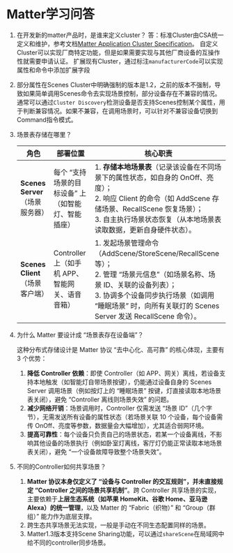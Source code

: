 # Matter学习问答

1. 在开发新的matter产品时，是谁来定义cluster？
   答：标准Cluster由CSA统一定义和维护，参考文档[Matter Application Cluster Specification](./matter-1-4-2-adopted-application-cluster-specification.pdf)。
   自定义Cluster可以实现厂商特定功能，但是如果需要实现与其他厂商设备的互操作性就需要申请认证。
   扩展现有Cluster，通过标注`manufacturerCode`可以实现属性和命令中添加扩展字段

2. 部分属性在Scenes Cluster中明确强制的版本是1.2，之前的版本不强制，导致如果简单调用Scenes命令去实现场景控制，部分设备存在不兼容的情况。
   通常可以通过`Cluster Discovery`检测设备是否支持Scenes控制某个属性，用于判断兼容情况。如果不兼容，在调用场景时，可以针对不兼容设备切换到Command指令模式。

3. 场景表存储在哪里？

   | 角色                            | 部署位置                                           | 核心职责                                                     |
   | ------------------------------- | -------------------------------------------------- | ------------------------------------------------------------ |
   | **Scenes Server**（场景服务器） | 每个 “支持场景的目标设备” 上（如智能灯、智能插座） | 1. **存储本地场景表**（记录该设备在不同场景下的属性状态，如自身的 OnOff、亮度）；<br />2. 响应 Client 的命令（如 AddScene 存储场景、RecallScene 恢复场景）；<br />3. 自主执行场景状态恢复（从本地场景表读取数据，更新自身硬件状态）。 |
   | **Scenes Client**（场景客户端） | Controller 上（如手机 APP、智能网关、语音音箱）    | 1. 发起场景管理命令（AddScene/StoreScene/RecallScene 等）；<br />2. 管理 “场景元信息”（如场景名称、场景 ID、关联的设备列表）；<br />3. 协调多个设备同步执行场景（如调用 “睡眠场景” 时，向所有关联灯的 Scenes Server 发送 RecallScene 命令）。 |

4. 为什么 Matter 要设计成 “场景表存在设备端”？

   这种分布式存储设计是 Matter 协议 “去中心化、高可靠” 的核心体现，主要有 3 个优势：

   1. **降低 Controller 依赖**：即使 Controller（如 APP、网关）离线，若设备支持本地触发（如智能灯自带场景按键），仍能通过设备自身的 Scenes Server 调用场景（例如按灯上的 “睡眠场景” 按键，灯直接读取本地场景表关闭），避免 “Controller 离线则场景失效” 的问题。
   2. **减少网络开销**：场景调用时，Controller 仅需发送 “场景 ID”（几个字节），无需发送所有设备的属性状态（若场景关联 10 个设备，每个设备需传 OnOff、亮度等参数，数据量会大幅增加），尤其适合弱网环境。
   3. **提高可靠性**：每个设备只负责自己的场景状态，若某一个设备离线，不影响其他设备的场景执行（例如卧室灯离线，客厅灯仍能正常读取本地场景表关闭），避免 “一个设备故障导致整个场景失效”。

5. 不同的Controller如何共享场景？
   1. **Matter 协议本身仅定义了 “设备与 Controller 的交互规则”，并未直接规定 “Controller 之间的场景共享机制”**。跨 Controller 共享场景的实现，主要依赖于**上层生态系统（如苹果 HomeKit、谷歌 Home、亚马逊 Alexa）的统一管理**，以及 Matter 的 “Fabric（织物）” 和 “Group（群组）” 能力作为底层支撑。
   2. 跨生态共享场景无法实现，一般是手动在不同生态配置同样的场景。
   3. Matter1.3版本支持Scene Sharing功能，可以通过`shareScene`在局域网中给不同的controller同步场景。

